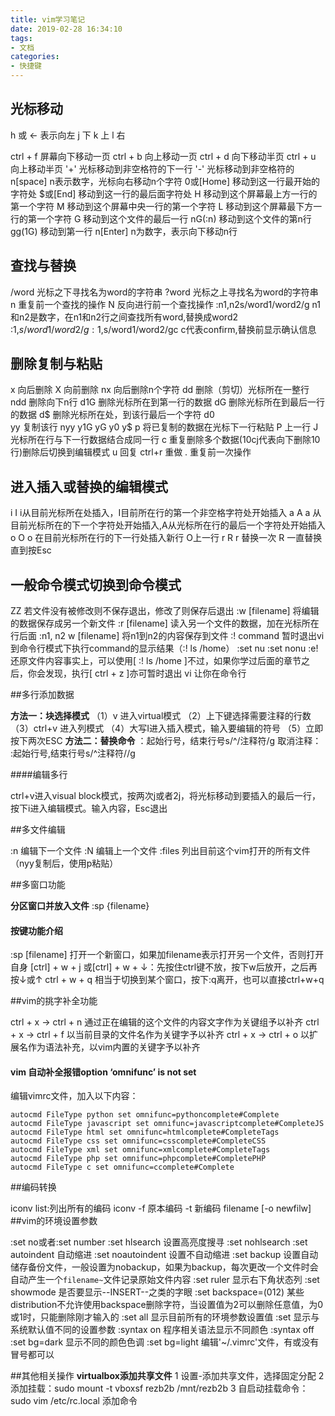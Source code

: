 ```yaml
---
title: vim学习笔记
date: 2019-02-28 16:34:10
tags: 
- 文档
categories: 
- 快捷键
---
```

## 光标移动

h 或 <- 表示向左
j 下
k 上
l 右

ctrl + f     屏幕向下移动一页
ctrl + b     向上移动一页
ctrl + d     向下移动半页
ctrl + u     向上移动半页
'+'          光标移动到非空格符的下一行
'-'          光标移动到非空格符的
n[space]   n表示数字，光标向右移动n个字符
0或[Home]  移动到这一行最开始的字符处
$或[End]   移动到这一行的最后面字符处
H          移动到这个屏幕最上方一行的第一个字符
M          移动到这个屏幕中央一行的第一个字符
L          移动到这个屏幕最下方一行的第一个字符
G          移动到这个文件的最后一行
nG(:n)     移动到这个文件的第n行
gg(1G)     移动到第一行
n[Enter]   n为数字，表示向下移动n行

## 查找与替换

/word 光标之下寻找名为word的字符串
?word 光标之上寻找名为word的字符串
n     重复前一个查找的操作
N     反向进行前一个查找操作
:n1,n2s/word1/word2/g    n1和n2是数字，在n1和n2行之间查找所有word,替换成word2
:1,$s/word1/word2/g      
:1,$s/word1/word2/gc     c代表confirm,替换前显示确认信息
## 删除复制与粘贴
x       向后删除
X       向前删除
nx      向后删除n个字符
dd      删除（剪切）光标所在一整行
ndd     删除向下n行
d1G     删除光标所在到第一行的数据
dG      删除光标所在到最后一行的数据
d$      删除光标所在处，到该行最后一个字符
d0      
yy      复制该行
nyy
y1G
yG
y0
y$
p       将已复制的数据在光标下一行粘贴
P       上一行
J       光标所在行与下一行数据结合成同一行
c       重复删除多个数据(10cj代表向下删除10行)删除后切换到编辑模式
u       回复
ctrl+r  重做
.       重复前一次操作

## 进入插入或替换的编辑模式

i I     i从目前光标所在处插入，I目前所在行的第一个非空格字符处开始插入
a A     a 从目前光标所在的下一个字符处开始插入,A从光标所在行的最后一个字符处开始插入
o O     o 在目前光标所在行的下一行处插入新行  O上一行
r R     r 替换一次 R 一直替换直到按Esc

## 一般命令模式切换到命令模式

ZZ      若文件没有被修改则不保存退出，修改了则保存后退出
:w [filename] 将编辑的数据保存成另一个新文件
:r [filename] 读入另一个文件的数据，加在光标所在行后面
:n1, n2 w [filename] 将n1到n2的内容保存到文件
:! command 暂时退出vi到命令行模式下执行command的显示结果（:! ls /home）
:set nu
:set nonu
:e! 还原文件内容事实上，可以使用[ :! ls /home ]不过，如果你学过后面的章节之后，你会发现，执行[ ctrl + z ]亦可暂时退出 vi 让你在命令行

##多行添加数据

**方法一：块选择模式**
（1）v 进入virtual模式
（2）上下键选择需要注释的行数
（3）ctrl+v 进入列模式
（4）大写I进入插入模式，输入要编辑的符号
（5）立即按下两次ESC
**方法二：替换命令**
：起始行号，结束行号s/^/注释符/g
取消注释：
:起始行号,结束行号s/^注释符//g

####编辑多行

ctrl+v进入visual block模式，按两次j或者2j，将光标移动到要插入的最后一行，按下i进入编辑模式。输入内容，Esc退出

##多文件编辑

:n 编辑下一个文件
:N 编辑上一个文件
:files 列出目前这个vim打开的所有文件
（nyy复制后，使用p粘贴）

##多窗口功能

**分区窗口并放入文件**
:sp {filename}
#### 按键功能介绍
:sp [filename] 打开一个新窗口，如果加filename表示打开另一个文件，否则打开自身
[ctrl] + w + j 或[ctrl] + w + ↓：先按住ctrl键不放，按下w后放开，之后再按↓或↑
ctrl + w + q 相当于切换到某个窗口，按下:q离开，也可以直接ctrl+w+q

##vim的挑字补全功能

ctrl + x -> ctrl + n 通过正在编辑的这个文件的内容文字作为关键组予以补齐
ctrl + x -> ctrl + f 以当前目录的文件名作为关键字予以补齐
ctrl + x -> ctrl + o 以扩展名作为语法补充，以vim内置的关键字予以补齐

#### vim 自动补全报错option ‘omnifunc’ is not set

编辑vimrc文件，加入以下内容：
```
autocmd FileType python set omnifunc=pythoncomplete#Complete
autocmd FileType javascript set omnifunc=javascriptcomplete#CompleteJS
autocmd FileType html set omnifunc=htmlcomplete#CompleteTags
autocmd FileType css set omnifunc=csscomplete#CompleteCSS
autocmd FileType xml set omnifunc=xmlcomplete#CompleteTags
autocmd FileType php set omnifunc=phpcomplete#CompletePHP
autocmd FileType c set omnifunc=ccomplete#Complete
```

##编码转换

iconv list:列出所有的编码
iconv -f 原本编码 -t 新编码 filename [-o newfilw]
##vim的环境设置参数

:set no或者:set number
:set hlsearch 设置高亮度搜寻
:set nohlsearch
:set autoindent 自动缩进
:set noautoindent 设置不自动缩进
:set backup 设置自动储存备份文件，一般设置为nobackup，如果为backup，每次更改一个文件时会自动产生一个`filename~`文件记录原始文件内容
:set ruler 显示右下角状态列
:set showmode 是否要显示--INSERT--之类的字眼
:set backspace=(012) 某些distribution不允许使用backspace删除字符，当设置值为2可以删除任意值，为0或1时，只能删除刚才输入的
:set all 显示目前所有的环境参数设置值
:set 显示与系统默认值不同的设置参数
:syntax on 程序相关语法显示不同颜色
:syntax off 
:set bg=dark 显示不同的颜色色调
:set bg=light 编辑'~/.vimrc'文件，有或没有冒号都可以

##其他相关操作
**virtualbox添加共享文件**
1 设置-添加共享文件，选择固定分配
2 添加挂载：sudo mount -t vboxsf rezb2b /mnt/rezb2b
3 自启动挂载命令：sudo vim /etc/rc.local 添加命令
